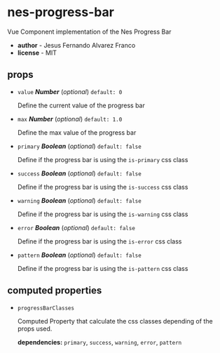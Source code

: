 # nes-progress-bar 

Vue Component implementation of the Nes Progress Bar 

- **author** - Jesus Fernando Alvarez Franco 
- **license** - MIT 

## props 

- `value` ***Number*** (*optional*) `default: 0` 

  Define the current value of the progress bar 

- `max` ***Number*** (*optional*) `default: 1.0` 

  Define the max value of the progress bar 

- `primary` ***Boolean*** (*optional*) `default: false` 

  Define if the progress bar is using the `is-primary` css class 

- `success` ***Boolean*** (*optional*) `default: false` 

  Define if the progress bar is using the `is-success` css class 

- `warning` ***Boolean*** (*optional*) `default: false` 

  Define if the progress bar is using the `is-warning` css class 

- `error` ***Boolean*** (*optional*) `default: false` 

  Define if the progress bar is using the `is-error` css class 

- `pattern` ***Boolean*** (*optional*) `default: false` 

  Define if the progress bar is using the `is-pattern` css class 

## computed properties 

- `progressBarClasses` 

  Computed Property that calculate the css classes depending of the props used. 

   **dependencies:** `primary`, `success`, `warning`, `error`, `pattern` 



